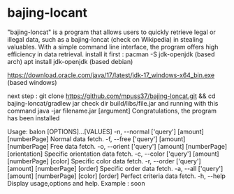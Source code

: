# bajing-locant
"bajing-loncat" is a program that allows users to quickly retrieve legal or illegal data, such as a bajing-loncat (check on Wikipedia) in stealing valuables. With a simple command line interface, the program offers high efficiency in data retrieval.
install it first :
pacman -S jdk-openjdk (based arch)
apt install jdk-openjdk (based debian)

https://download.oracle.com/java/17/latest/jdk-17_windows-x64_bin.exe (based windows)

next step :
git clone https://github.com/mpuss37/bajing-loncat.git
&& cd bajing-loncat/gradlew jar
check dir build/libs/file.jar
and running with this command
java -jar filename.jar [argument]
Congratulations, the program has been installed

Usage:
 balon [OPTIONS]...[VALUES]	
  -n, --normal ['query'] [amount] [numberPage]    Normal data fetch.
  -f, --free   ['query'] [amount] [numberPage]     Free data fetch.
  -o, --orient ['query'] [amount] [numberPage] [orientation]    Specific orientation data fetch.
  -c, --color  ['query'] [amount] [numberPage] [color]    Specific color data fetch.
  -r, --order  ['query'] [amount] [numberPage] [order]    Specific order data fetch.
  -a, --all    ['query'] [amount] [numberPage] [color] [order]    Perfect criteria data fetch.
  -h, --help    Display usage,options and help.
Example :
soon
